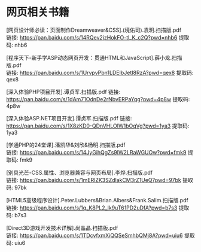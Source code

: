 # 网页相关书籍


[网页设计师必读：页面制作Dreamweaver&amp;CSS].(境佑司).袁玥.扫描版.pdf  
链接: https://pan.baidu.com/s/14RQev2jzHokFO-tl_K_c2Q?pwd=nhb6 提取码: nhb6

[程序天下-新手学ASP动态网页开发：贯通HTML和JavaScript].薛小龙.扫描版.pdf  
链接: https://pan.baidu.com/s/1UrvpvPbn1LDEIbJetI8RzA?pwd=qex8 提取码: qex8

[深入体验PHP项目开发].谭贞军.扫描版.pdf
链接: https://pan.baidu.com/s/1dAm71OdnDe2rNbvERPaYqg?pwd=4p8w 提取码: 4p8w

[深入体验ASP.NET项目开发].谭贞军.扫描版.pdf
链接: https://pan.baidu.com/s/1X8zKD0-QDnVHLOIW1bOqVg?pwd=1ya3 提取码: 1ya3

[学通PHP的24堂课].潘凯华&刘欣&杨明.扫描版.pdf  
链接: https://pan.baidu.com/s/14JyGihQgZs9IW2LRaWGUOw?pwd=fmk9 提取码: fmk9

[别具光芒-CSS.属性、浏览器兼容与网页布局].李烨.扫描版.pdf  
链接: https://pan.baidu.com/s/1mERlZK3SZdlakCM3rZ1UeQ?pwd=97bk 提取码: 97bk

[HTML5高级程序设计].Peter.Lubbers&Brian.Albers&Frank.Salim.扫描版.pdf  
链接: https://pan.baidu.com/s/1q_K8PL2_lk9uT61PD2uDfA?pwd=b7s3 提取码: b7s3

[Direct3D游戏开发技术详解].尚晶晶.扫描版.pdf  
链接: https://pan.baidu.com/s/1TDcvfxmXiQQSeSmhbQMj8A?pwd=uiu6 提取码: uiu6














